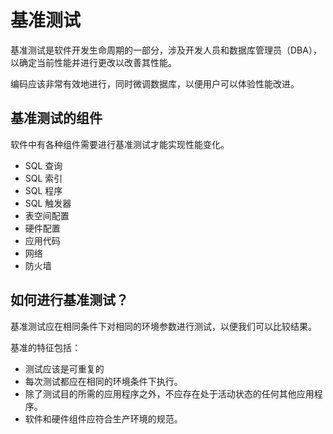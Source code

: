 # 基准测试

基准测试是软件开发生命周期的一部分，涉及开发人员和数据库管理员（DBA），以确定当前性能并进行更改以改善其性能。

编码应该非常有效地进行，同时微调数据库，以便用户可以体验性能改进。

## 基准测试的组件

软件中有各种组件需要进行基准测试才能实现性能变化。

* SQL 查询
* SQL 索引
* SQL 程序
* SQL 触发器
* 表空间配置
* 硬件配置
* 应用代码
* 网络
* 防火墙

## 如何进行基准测试？

基准测试应在相同条件下对相同的环境参数进行测试，以便我们可以比较结果。

基准的特征包括：

* 测试应该是可重复的
* 每次测试都应在相同的环境条件下执行。
* 除了测试目的所需的应用程序之外，不应存在处于活动状态的任何其他应用程序。
* 软件和硬件组件应符合生产环境的规范。
